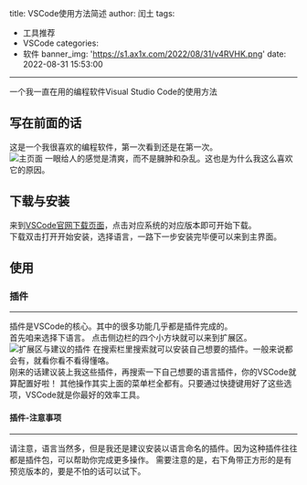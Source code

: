 title: VSCode使用方法简述
author: 闰土
tags:
  - 工具推荐
  - VSCode
categories:
  - 软件
banner_img: 'https://s1.ax1x.com/2022/08/31/v4RVHK.png'
date: 2022-08-31 15:53:00
---
一个我一直在用的编程软件Visual Studio Code的使用方法    
<!-- more -->
## 写在前面的话
这是一个我很喜欢的编程软件，第一次看到还是在第一次。    
![主页面](https://s1.ax1x.com/2022/08/31/v4RVHK.png)
一眼给人的感觉是清爽，而不是臃肿和杂乱。这也是为什么我这么喜欢它的原因。    
## 下载与安装
来到[VSCode官网下载页面](https://code.visualstudio.com/Download)，点击对应系统的对应版本即可开始下载。    
下载双击打开开始安装，选择语言，一路下一步安装完毕便可以来到主界面。    
## 使用
### 插件
---
插件是VSCode的核心。其中的很多功能几乎都是插件完成的。    
首先咱来选择下语言。
点击侧边栏的四个小方块就可以来到扩展区。    
![扩展区与建议的插件](https://s1.ax1x.com/2022/08/31/v4RLPe.png)
在搜索栏里搜索就可以安装自己想要的插件。一般来说都会有，就看你看不看得懂咯。    
刚来的话建议装上我这些插件，再搜索一下自己想要的语言插件，你的VSCode就算配置好啦！
其他操作其实上面的菜单栏全都有。只要通过快捷键用好了这些选项，VSCode就是你最好的效率工具。
#### 插件-注意事项
---
请注意，语言当然多，但是我还是建议安装以语言命名的插件。因为这种插件往往都是插件包，可以帮助你完成更多操作。
需要注意的是，右下角带正方形的是有预览版本的，要是不怕的话可以试下。